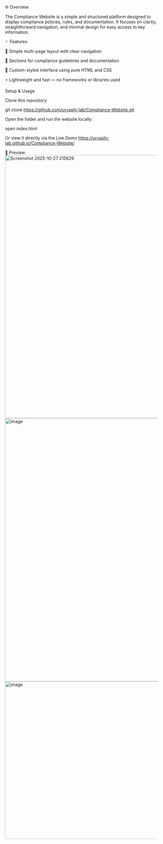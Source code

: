 🌐 Overview

The Compliance Website is a simple and structured platform designed to display compliance policies, rules, and documentation. It focuses on clarity, straightforward navigation, and minimal design for easy access to key information.

✨ Features

🧭 Simple multi-page layout with clear navigation

🧾 Sections for compliance guidelines and documentation

🎨 Custom-styled interface using pure HTML and CSS

⚡ Lightweight and fast — no frameworks or libraries used

Setup & Usage

Clone this repository

git clone https://github.com/urvashi-lab/Compliance-Website.git


Open the folder and run the website locally:

open index.html


Or view it directly via the Live Demo
https://urvashi-lab.github.io/Compliance-Website/

📸 Preview
<img width="1898" height="868" alt="Screenshot 2025-10-27 215629" src="https://github.com/user-attachments/assets/5f092a51-9293-4507-8f6a-627b28360efe" />
<img width="1899" height="868" alt="image" src="https://github.com/user-attachments/assets/5c331fb6-b9a4-4479-8c94-cfb3a570e657" />
<img width="1897" height="520" alt="image" src="https://github.com/user-attachments/assets/8de69a68-c8ab-48cd-b50e-76ab5c34568d" />

